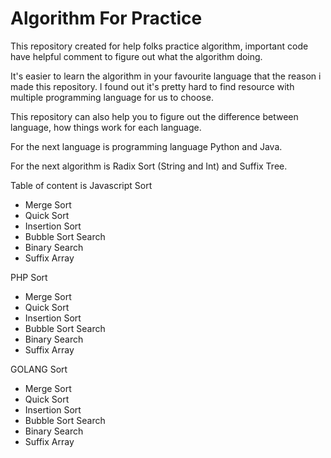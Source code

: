 # Algorithm For Practice
This repository created for help folks practice algorithm, important code have helpful comment to figure out what the algorithm doing. 

It's easier to learn the algorithm in your favourite language that the reason i made this repository. I found out it's pretty hard to find resource with multiple programming language for us to choose.

This repository can also help you to figure out the difference between language, how things work for each language.

For the next language is programming language Python and Java.

For the next algorithm is Radix Sort (String and Int) and Suffix Tree.

Table of content is
Javascript
Sort
- Merge Sort
- Quick Sort
- Insertion Sort
- Bubble Sort
Search
- Binary Search
- Suffix Array

PHP
Sort
- Merge Sort
- Quick Sort
- Insertion Sort
- Bubble Sort
Search
- Binary Search
- Suffix Array

GOLANG
Sort
- Merge Sort
- Quick Sort
- Insertion Sort
- Bubble Sort
Search
- Binary Search
- Suffix Array
